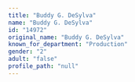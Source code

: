 ```yaml
---
title: "Buddy G. DeSylva"
name: "Buddy G. DeSylva"
id: "14972"
original_name: "Buddy G. DeSylva"
known_for_department: "Production"
gender: "2"
adult: "false"
profile_path: "null"
---
```

